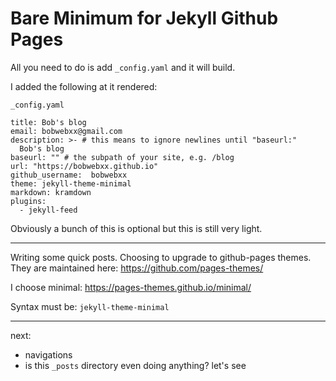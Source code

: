 # Bare Minimum for Jekyll Github Pages

All you need to do is add `_config.yaml` and it will build.

I added the following at it rendered:

`_config.yaml`

```
title: Bob's blog
email: bobwebxx@gmail.com
description: >- # this means to ignore newlines until "baseurl:"
  Bob's blog
baseurl: "" # the subpath of your site, e.g. /blog
url: "https://bobwebxx.github.io"
github_username:  bobwebxx
theme: jekyll-theme-minimal
markdown: kramdown
plugins:
  - jekyll-feed
```

Obviously a bunch of this is optional but this is still very light.

---

Writing some quick posts. Choosing to upgrade to github-pages themes. They are maintained here: https://github.com/pages-themes/

I choose minimal: https://pages-themes.github.io/minimal/

Syntax must be: `jekyll-theme-minimal`

---

next: 

* navigations
* is this `_posts` directory even doing anything? let's see
